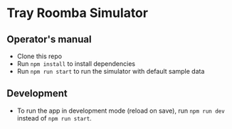 # Tray Roomba Simulator

## Operator's manual

* Clone this repo
* Run `npm install` to install dependencies
* Run `npm run start` to run the simulator with default sample data

## Development

* To run the app in development mode (reload on save), run `npm run dev` instead of `npm run start`.